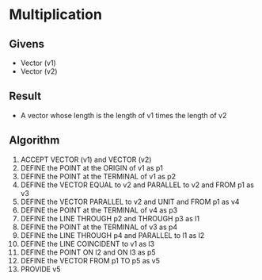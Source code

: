 # Multiplication

## Givens

 * Vector (v1)
 * Vector (v2)

## Result

 * A vector whose length is the length of v1 times the length of v2

## Algorithm

 1. ACCEPT VECTOR (v1) and VECTOR (v2)
 1. DEFINE the POINT at the ORIGIN of v1 as p1
 1. DEFINE the POINT at the TERMINAL of v1 as p2
 1. DEFINE the VECTOR EQUAL to v2 and PARALLEL to v2 and FROM p1 as v3
 1. DEFINE the VECTOR PARALLEL to v2 and UNIT and FROM p1 as v4
 1. DEFINE the POINT at the TERMINAL of v4 as p3
 1. DEFINE the LINE THROUGH p2 and THROUGH p3 as l1
 1. DEFINE the POINT at the TERMINAL of v3 as p4
 1. DEFINE the LINE THROUGH p4 and PARALLEL to l1 as l2
 1. DEFINE the LINE COINCIDENT to v1 as l3
 1. DEFINE the POINT ON l2 and ON l3 as p5
 1. DEFINE the VECTOR FROM p1 TO p5 as v5
 1. PROVIDE v5